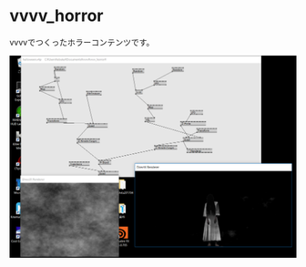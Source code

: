 # vvvv_horror
vvvvでつくったホラーコンテンツです。

![画面イメージ](https://github.com/aburafia/vvvv_horror/blob/master/screenimage.png "画面イメージ")
